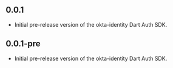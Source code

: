 ## 0.0.1

- Initial pre-release version of the okta-identity Dart Auth SDK.

## 0.0.1-pre

- Initial pre-release version of the okta-identity Dart Auth SDK.

